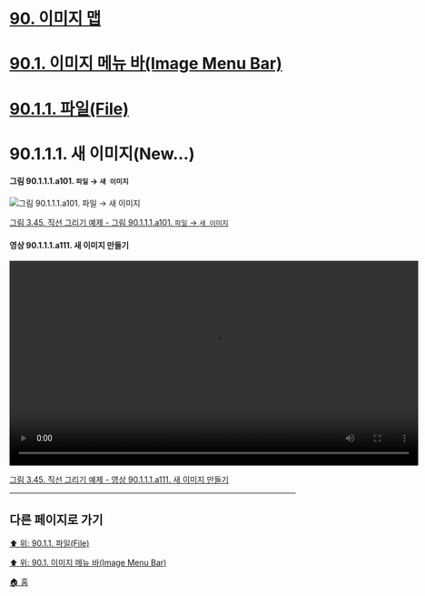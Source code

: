 # [90. 이미지 맵](./90-00-image-map.md)
# [90.1. 이미지 메뉴 바(Image Menu Bar)](./90-01-00-image-menu-bar.md)
# [90.1.1. 파일(File)](./90-01-01-file.md)
# 90.1.1.1. 새 이미지(New...)

#### 그림 90.1.1.1.a101. `파일` → `새 이미지`
![그림 90.1.1.1.a101. `파일` → `새 이미지`](https://github.com/wonder13662/gimp/assets/15767104/116f6c42-66d8-47ae-8877-9e49d80dc431)

[그림 3.45. 직선 그리기 예제 - 그림 90.1.1.1.a101. `파일` → `새 이미지`]()

#### 영상 90.1.1.1.a111. 새 이미지 만들기
<video controls="controls" width="720" environment="MacOS:Sonoma 14.2.1 GIMP 2.10.36" src="https://github.com/wonder13662/gimp/assets/15767104/028b4f82-b28c-4c2d-96b3-76ab15e9c09a"></video>

[그림 3.45. 직선 그리기 예제 - 영상 90.1.1.1.a111. 새 이미지 만들기]()

***

## 다른 페이지로 가기

[⬆️ 위: 90.1.1. 파일(File)](./90-01-01-file.md)

[⬆️ 위: 90.1. 이미지 메뉴 바(Image Menu Bar)](./90-01-00-image-menu-bar.md)

[🏠 홈](./00-home.md)
